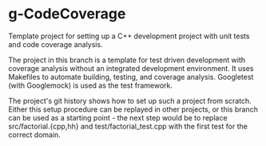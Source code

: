 # g-CodeCoverage

Template project for setting up a C++ development project with unit tests
and code coverage analysis.

The project in this branch is a template for test driven development
with coverage analysis without an integrated development environment.
It uses Makefiles to automate building, testing, and coverage
analysis.  Googletest (with Googlemock) is used as the test framework.

The project's git history shows how to set up such a project from
scratch.  Either this setup procedure can be replayed in other projects,
or this branch can be used as a starting point - the next step would
be to replace src/factorial.{cpp,hh} and test/factorial_test.cpp with
the first test for the correct domain.
